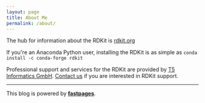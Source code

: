 ```yaml
---
layout: page
title: About Me
permalink: /about/
---
```


The hub for information about the RDKit is [rdkit.org](https://www.rdkit.org)

If you're an Anaconda Python user, installing the RDKit is as simple as `conda install -c conda-forge rdkit`

Professional support and services for the RDKit are provided by [T5 Informatics
GmbH](http://www.t5informatics.com). [Contact us](mailto:info@t5informatics.com) if you are interested in RDKit
support.

------

This blog is powered by **[fastpages](https://github.com/fastai/fastpages)**.


